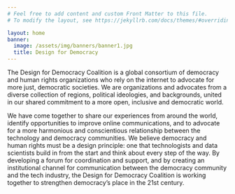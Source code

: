 ```yaml
---
# Feel free to add content and custom Front Matter to this file.
# To modify the layout, see https://jekyllrb.com/docs/themes/#overriding-theme-defaults

layout: home
banner:
  image: /assets/img/banners/banner1.jpg
  title: Design for Democracy
---
```

The Design for Democracy Coalition is a global consortium of democracy and human rights organizations who rely on the internet to advocate for more just, democratic societies. We are organizations and advocates from a diverse collection of regions, political ideologies, and backgrounds, united in our shared commitment to a more open, inclusive and democratic world.

We have come together to share our experiences from around the world, identify opportunities to improve online communications, and to advocate for a more harmonious and conscientious relationship between the technology and democracy communities.  We believe democracy and human rights must be a design principle: one that technologists and data scientists build in from the start  and think about every step of the way.  By developing a forum for coordination and support, and by creating an institutional channel for communication between the democracy community and the tech industry, the Design for Democracy Coalition is working together to strengthen democracy’s place in the 21st century.
